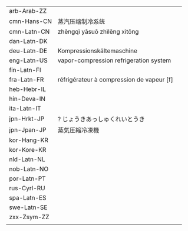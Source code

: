 | | | |
|-|-|-|
| arb-Arab-ZZ |  |  |
| cmn-Hans-CN | 蒸汽压缩制冷系统 |  |
| cmn-Latn-CN | zhēngqì yāsuō zhìlěng xìtǒng |  |
| dan-Latn-DK |  |  |
| deu-Latn-DE | Kompressionskältemaschine |  |
| eng-Latn-US | vapor-compression refrigeration system |  |
| fin-Latn-FI |  |  |
| fra-Latn-FR | réfrigérateur à compression de vapeur [f] |  |
| heb-Hebr-IL |  |  |
| hin-Deva-IN |  |  |
| ita-Latn-IT |  |  |
| jpn-Hrkt-JP | ? じょうきあっしゅくれいとうき |  |
| jpn-Jpan-JP | 蒸気圧縮冷凍機 |  |
| kor-Hang-KR |  |  |
| kor-Kore-KR |  |  |
| nld-Latn-NL |  |  |
| nob-Latn-NO |  |  |
| por-Latn-PT |  |  |
| rus-Cyrl-RU |  |  |
| spa-Latn-ES |  |  |
| swe-Latn-SE |  |  |
| zxx-Zsym-ZZ |  |  |
|  |  |  |
